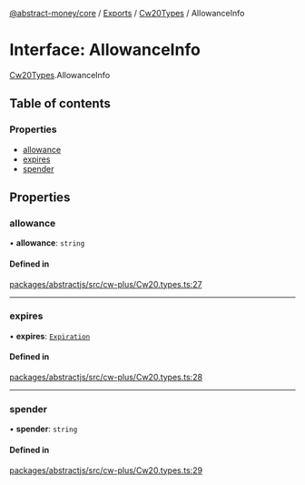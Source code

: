 [@abstract-money/core](../README.md) / [Exports](../modules.md) / [Cw20Types](../modules/Cw20Types.md) / AllowanceInfo

# Interface: AllowanceInfo

[Cw20Types](../modules/Cw20Types.md).AllowanceInfo

## Table of contents

### Properties

- [allowance](Cw20Types.AllowanceInfo.md#allowance)
- [expires](Cw20Types.AllowanceInfo.md#expires)
- [spender](Cw20Types.AllowanceInfo.md#spender)

## Properties

### allowance

• **allowance**: `string`

#### Defined in

[packages/abstractjs/src/cw-plus/Cw20.types.ts:27](https://github.com/AbstractSDK/frontend/blob/07410073/packages/abstractjs/src/cw-plus/Cw20.types.ts#L27)

___

### expires

• **expires**: [`Expiration`](../modules/Cw20Types.md#expiration)

#### Defined in

[packages/abstractjs/src/cw-plus/Cw20.types.ts:28](https://github.com/AbstractSDK/frontend/blob/07410073/packages/abstractjs/src/cw-plus/Cw20.types.ts#L28)

___

### spender

• **spender**: `string`

#### Defined in

[packages/abstractjs/src/cw-plus/Cw20.types.ts:29](https://github.com/AbstractSDK/frontend/blob/07410073/packages/abstractjs/src/cw-plus/Cw20.types.ts#L29)
